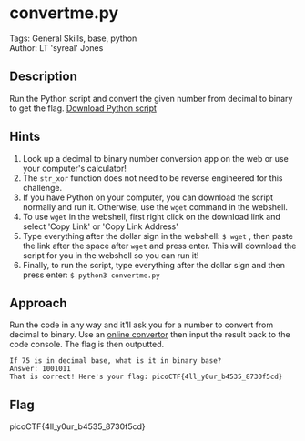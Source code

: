 # convertme.py
Tags: General Skills, base, python  
Author: LT 'syreal' Jones
## Description
Run the Python script and convert the given number from decimal to binary to get the flag. [Download Python script](./convertme.py)
## Hints
1. Look up a decimal to binary number conversion app on the web or use your computer's calculator!
2. The `str_xor` function does not need to be reverse engineered for this challenge.
3. If you have Python on your computer, you can download the script normally and run it. Otherwise, use the `wget` command in the webshell.
4. To use `wget` in the webshell, first right click on the download link and select 'Copy Link' or 'Copy Link Address'
5. Type everything after the dollar sign in the webshell: `$ wget` , then paste the link after the space after `wget` and press enter. This will download the script for you in the webshell so you can run it!
6. Finally, to run the script, type everything after the dollar sign and then press enter: `$ python3 convertme.py`
## Approach
Run the code in any way and it'll ask you for a number to convert from decimal to binary. Use an [online convertor](https://www.rapidtables.com/convert/number/decimal-to-binary.html) then input the result back to the code console. The flag is then outputted.
```
If 75 is in decimal base, what is it in binary base?
Answer: 1001011
That is correct! Here's your flag: picoCTF{4ll_y0ur_b4535_8730f5cd}
```
## Flag
picoCTF{4ll_y0ur_b4535_8730f5cd}